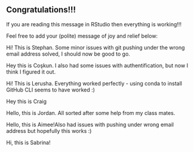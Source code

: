 ## Congratulations!!!

If you are reading this message in RStudio then everything is working!!!

Feel free to add your (polite) message of joy and relief below:

Hi! This is Stephan. Some minor issues with git pushing under the wrong email address solved, I should now be good to go.

Hey this is Coşkun. I also had some issues with authentification, but now I think I figured it out. 

Hi! This is Lerusha. Everything worked perfectly - using conda to install GitHub CLI seems to have worked :) 

Hey this is Craig

Hello, this is Jordan.  All sorted after some help from my class mates. 

Hello, this is Aimee!Also had issues with pushing under wrong email address but hopefully this works :) 

Hi, this is Sabrina! 